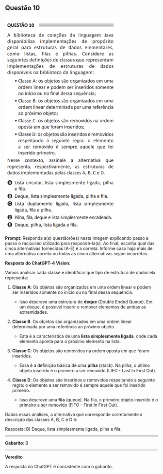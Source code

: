 ## Questão 10 ##

<img src="q10-image.png" alt="Question 10 image file" width="75%" height="75%">

**Prompt**: Responda a(s) questão(ões) nesta imagem explicando passo a passo o raciocínio utilizado para respondê-la(s). Ao final, escolha qual das cinco alternativas fornecidas (A-E) é a correta. Informe caso haja mais de uma alternativa correta ou todas as cinco alternativas sejam incorretas.

**Resposta do ChatGPT-4 Vision**: 

Vamos analisar cada classe e identificar que tipo de estrutura de dados ela representa:

1. **Classe A**: Os objetos são organizados em uma ordem linear e podem ser inseridos somente no início ou no final dessa sequência.
   - Isso descreve uma estrutura de **deque** (Double Ended Queue). Em um deque, é possível inserir e remover elementos de ambas as extremidades.

2. **Classe B**: Os objetos são organizados em uma ordem linear determinada por uma referência ao próximo objeto.
   - Esta é a característica de uma **lista simplesmente ligada**, onde cada elemento aponta para o próximo elemento na lista.

3. **Classe C**: Os objetos são removidos na ordem oposta em que foram inseridos.
   - Essa é a definição básica de uma **pilha** (stack). Na pilha, o último objeto inserido é o primeiro a ser removido (LIFO - Last In First Out).

4. **Classe D**: Os objetos são inseridos e removidos respeitando a seguinte regra: o elemento a ser removido é sempre aquele que foi inserido primeiro.
   - Isso descreve uma **fila** (queue). Na fila, o primeiro objeto inserido é o primeiro a ser removido (FIFO - First In First Out).

Dadas essas análises, a alternativa que corresponde corretamente à descrição das classes A, B, C e D é:

Resposta: B) Deque, lista simplesmente ligada, pilha e fila.

---

**Gabarito**: B

---

**Veredito**

A resposta do ChatGPT é consistente com o gabarito.
